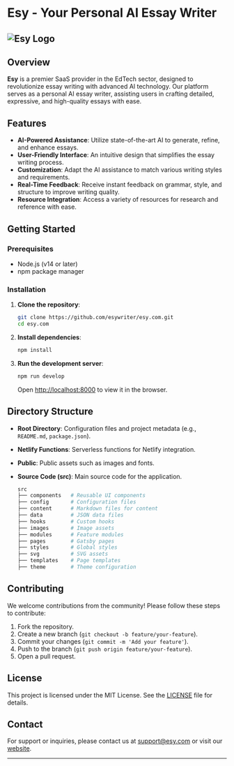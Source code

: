 # Esy - Your Personal AI Essay Writer

![Esy Logo](https://esy.com/images/esy-brand-bg.webp)
---

## Overview

**Esy** is a premier SaaS provider in the EdTech sector, designed to revolutionize essay writing with advanced AI technology. Our platform serves as a personal AI essay writer, assisting users in crafting detailed, expressive, and high-quality essays with ease.

## Features

- **AI-Powered Assistance**: Utilize state-of-the-art AI to generate, refine, and enhance essays.
- **User-Friendly Interface**: An intuitive design that simplifies the essay writing process.
- **Customization**: Adapt the AI assistance to match various writing styles and requirements.
- **Real-Time Feedback**: Receive instant feedback on grammar, style, and structure to improve writing quality.
- **Resource Integration**: Access a variety of resources for research and reference with ease.

## Getting Started

### Prerequisites

- Node.js (v14 or later)
- npm package manager

### Installation

1. **Clone the repository**:

    ```bash
    git clone https://github.com/esywriter/esy.com.git
    cd esy.com
    ```

2. **Install dependencies**:

    ```bash
    npm install
    ```

3. **Run the development server**:

    ```bash
    npm run develop
    ```

    Open [http://localhost:8000](http://localhost:8000) to view it in the browser.

## Directory Structure

- **Root Directory**: Configuration files and project metadata (e.g., `README.md`, `package.json`).
- **Netlify Functions**: Serverless functions for Netlify integration.
- **Public**: Public assets such as images and fonts.
- **Source Code (src)**: Main source code for the application.

    ```bash
    src
    ├── components   # Reusable UI components
    ├── config       # Configuration files
    ├── content      # Markdown files for content
    ├── data         # JSON data files
    ├── hooks        # Custom hooks
    ├── images       # Image assets
    ├── modules      # Feature modules
    ├── pages        # Gatsby pages
    ├── styles       # Global styles
    ├── svg          # SVG assets
    ├── templates    # Page templates
    ├── theme        # Theme configuration
    ```

## Contributing

We welcome contributions from the community! Please follow these steps to contribute:

1. Fork the repository.
2. Create a new branch (`git checkout -b feature/your-feature`).
3. Commit your changes (`git commit -m 'Add your feature'`).
4. Push to the branch (`git push origin feature/your-feature`).
5. Open a pull request.

## License

This project is licensed under the MIT License. See the [LICENSE](LICENSE) file for details.

## Contact

For support or inquiries, please contact us at support@esy.com or visit our [website](https://esy.com).

---